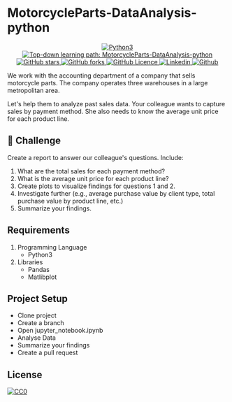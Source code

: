 # MotorcycleParts-DataAnalysis-python

<p align="center">
 <a href="https://github.com/naseemap47/MotorcycleParts-DataAnalysis-python">
    <img alt="Python3" src="https://img.shields.io/badge/Language-Python3-yellowgreen?color=brightgreen&logo=python">
  </a>
  <a href="https://github.com/naseemap47/MotorcycleParts-DataAnalysis-python/issues">
    <img alt="Top-down learning path: MotorcycleParts-DataAnalysis-python" src="https://img.shields.io/github/issues/naseemap47/MotorcycleParts-DataAnalysis-python?color=9cf&style=flat&logo=appveyor">
  </a>
  <a href="https://github.com/naseemap47/MotorcycleParts-DataAnalysis-python/stargazers">
    <img alt="GitHub stars" src="https://img.shields.io/github/stars/naseemap47/MotorcycleParts-DataAnalysis-python?color=success&style=flat&logo=appveyor">
  </a>
  <a href="https://github.com/naseemap47/MotorcycleParts-DataAnalysis-python/network">
    <img alt="GitHub forks" src="https://img.shields.io/github/forks/naseemap47/MotorcycleParts-DataAnalysis-python?style=flat&logo=Git">
  </a>
  <a href="https://github.com/naseemap47/MotorcycleParts-DataAnalysis-python/blob/main/LICENSE">
    <img alt="GitHub Licence" src="https://img.shields.io/github/license/naseemap47/MotorcycleParts-DataAnalysis-python?color=red&style=flat&logo=appveyor">
  </a>
  <a href="https://www.linkedin.com/in/naseem-alassampattil/">
    <img alt="Linkedin" src="https://img.shields.io/badge/Linkedin-blue?logo=linkedin">
  </a>
 <a href="https://github.com/naseemap47">
    <img alt="Github" src="https://img.shields.io/badge/Github-black?logo=github">
 </a>
</p>

We work with the accounting department of a company that sells motorcycle parts. The company operates three warehouses in a large metropolitan area.

Let's help them to analyze past sales data. Your colleague wants to capture sales by payment method. She also needs to know the average unit price for each product line.

## 💪 Challenge
Create a report to answer our colleague's questions. Include:

1. What are the total sales for each payment method?
2. What is the average unit price for each product line?
3. Create plots to visualize findings for questions 1 and 2.
4. Investigate further (e.g., average purchase value by client type, total purchase value by product line, etc.)
5. Summarize your findings.

## Requirements
1. Programming Language
   * Python3 
2. Libraries
   * Pandas
   * Matlibplot

## Project Setup
* Clone project
* Create a branch
* Open jupyter_notebook.ipynb
* Analyse Data
* Summarize your findings
* Create a pull request

## License
[![CC0](http://seawisphunter.com/minibuffer/api/MIT-License-transparent.png)](https://github.com/naseemap47/MotorcycleParts-DataAnalysis-python/blob/main/LICENSE)
